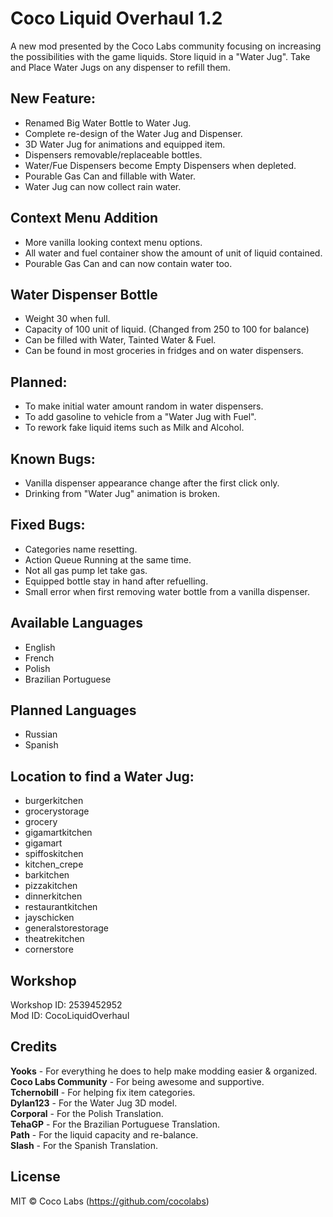 # Coco Liquid Overhaul 1.2
A new mod presented by the Coco Labs community focusing on increasing the possibilities with the game liquids. Store liquid in a "Water Jug". Take and Place Water Jugs on any dispenser to refill them.
  
## New Feature:
- Renamed Big Water Bottle to Water Jug.
- Complete re-design of the Water Jug and Dispenser.
- 3D Water Jug for animations and equipped item.
- Dispensers removable/replaceable bottles.
- Water/Fue Dispensers become Empty Dispensers when depleted.
- Pourable Gas Can and fillable with Water.
- Water Jug can now collect rain water.
  
## Context Menu Addition
- More vanilla looking context menu options.
- All water and fuel container show the amount of unit of liquid contained.
- Pourable Gas Can and can now contain water too.
  
## Water Dispenser Bottle
- Weight 30 when full.
- Capacity of 100 unit of liquid. (Changed from 250 to 100 for balance)
- Can be filled with Water, Tainted Water & Fuel.
- Can be found in most groceries in fridges and on water dispensers.
  
## Planned:
- To make initial water amount random in water dispensers.
- To add gasoline to vehicle from a "Water Jug with Fuel".
- To rework fake liquid items such as Milk and Alcohol.
  
## Known Bugs:
- Vanilla dispenser appearance change after the first click only.
- Drinking from "Water Jug" animation is broken.
  
## Fixed Bugs:
- Categories name resetting.
- Action Queue Running at the same time.
- Not all gas pump let take gas.
- Equipped bottle stay in hand after refuelling.
- Small error when first removing water bottle from a vanilla dispenser.
  
## Available Languages
- English
- French
- Polish
- Brazilian Portuguese
  
## Planned Languages
- Russian
- Spanish
  
## Location to find a Water Jug:
- burgerkitchen
- grocerystorage
- grocery
- gigamartkitchen
- gigamart
- spiffoskitchen
- kitchen_crepe
- barkitchen
- pizzakitchen
- dinnerkitchen
- restaurantkitchen
- jayschicken
- generalstorestorage
- theatrekitchen
- cornerstore
  
## Workshop
  
Workshop ID: 2539452952  
Mod ID: CocoLiquidOverhaul
  
## Credits
  
**Yooks** - For everything he does to help make modding easier & organized.  
**Coco Labs Community** - For being awesome and supportive.  
**Tchernobill** - For helping fix item categories.  
**Dylan123** - For the Water Jug 3D model.  
**Corporal** - For the Polish Translation.  
**TehaGP** - For the Brazilian Portuguese Translation.  
**Path** - For the liquid capacity and re-balance.  
**Slash** - For the Spanish Translation.  
  
## License
  
MIT © Coco Labs (https://github.com/cocolabs)
  